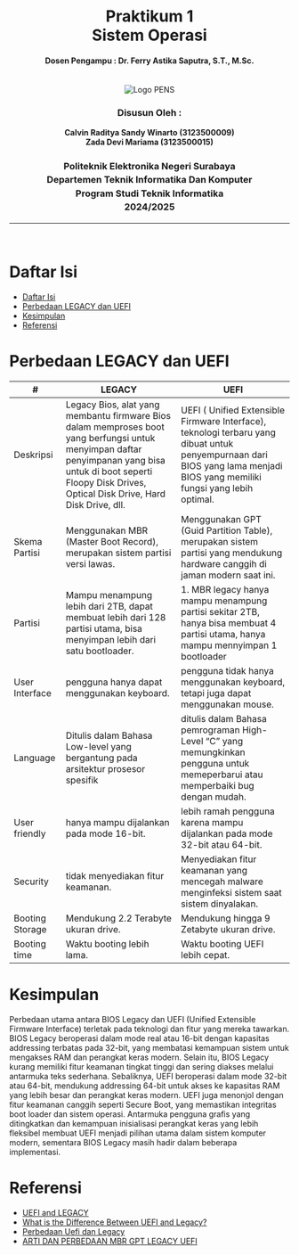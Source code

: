   <h1 style="text-align: center;font-weight: bold">Praktikum 1<br>Sistem Operasi</h1>
  <h4 style="text-align: center;">Dosen Pengampu : Dr. Ferry Astika Saputra, S.T., M.Sc.</h4>
</div>
<br />
<div align="center">
  <img src="https://i.ibb.co/DC3QHnM/logo-pens.png" alt="Logo PENS">
  <h3 style="text-align: center;">Disusun Oleh :</h3>
  <p style="text-align: center;">
    <strong>Calvin Raditya Sandy Winarto (3123500009)</strong><br>
    <strong>Zada Devi Mariama (3123500015)</strong>
  </p>

<h3 style="text-align: center;line-height: 1.5">Politeknik Elektronika Negeri Surabaya<br>Departemen Teknik Informatika Dan Komputer<br>Program Studi Teknik Informatika<br>2024/2025</h3>
  <hr>
</div>
<br>

# Daftar Isi

- [Daftar Isi](#daftar-isi)
- [Perbedaan LEGACY dan UEFI](#perbedaan-legacy-dan-uefi)
- [Kesimpulan](#kesimpulan)
- [Referensi](#referensi)

# Perbedaan LEGACY dan UEFI

| # | LEGACY | UEFI |
| --- | --- | --- |
| Deskripsi | Legacy Bios, alat yang membantu firmware Bios dalam memproses boot yang berfungsi untuk menyimpan daftar penyimpanan yang bisa untuk di boot seperti Floopy Disk Drives, Optical Disk Drive, Hard Disk Drive, dll. | UEFI ( Unified Extensible Firmware Interface), teknologi terbaru yang dibuat untuk penyempurnaan dari BIOS yang lama menjadi BIOS yang memiliki fungsi yang lebih optimal. |
| Skema Partisi | Menggunakan MBR (Master Boot Record), merupakan sistem partisi versi lawas.  | Menggunakan GPT (Guid Partition Table), merupakan sistem partisi yang mendukung hardware canggih di jaman modern saat ini. |
| Partisi | Mampu menampung lebih dari 2TB, dapat membuat lebih dari 128 partisi utama, bisa menyimpan lebih dari satu bootloader. | 1.	MBR legacy hanya mampu menampung partisi sekitar 2TB, hanya bisa membuat 4 partisi utama, hanya mampu mennyimpan 1 bootloader
| User Interface | pengguna hanya dapat menggunakan keyboard. | pengguna tidak hanya menggunakan keyboard, tetapi juga dapat menggunakan mouse. |
| Language | Ditulis dalam Bahasa Low-level yang bergantung pada arsitektur prosesor spesifik | ditulis dalam  Bahasa pemrograman High-Level “C” yang memungkinkan pengguna untuk memeperbarui atau memperbaiki bug dengan mudah. |
| User friendly  | hanya mampu dijalankan pada mode 16-bit. | lebih ramah pengguna karena mampu dijalankan pada mode 32-bit atau 64-bit.
| Security | tidak menyediakan fitur keamanan. | Menyediakan fitur keamanan yang mencegah malware menginfeksi sistem saat sistem dinyalakan.
| Booting Storage | Mendukung 2.2 Terabyte ukuran drive. | Mendukung hingga 9 Zetabyte ukuran drive.
| Booting time | Waktu booting lebih lama. | Waktu booting UEFI lebih cepat.

  

# Kesimpulan
Perbedaan utama antara BIOS Legacy dan UEFI (Unified Extensible Firmware Interface) terletak pada teknologi dan fitur yang mereka tawarkan. BIOS Legacy beroperasi dalam mode real atau 16-bit dengan kapasitas addressing terbatas pada 32-bit, yang membatasi kemampuan sistem untuk mengakses RAM dan perangkat keras modern. Selain itu, BIOS Legacy kurang memiliki fitur keamanan tingkat tinggi dan sering diakses melalui antarmuka teks sederhana. Sebaliknya, UEFI beroperasi dalam mode 32-bit atau 64-bit, mendukung addressing 64-bit untuk akses ke kapasitas RAM yang lebih besar dan perangkat keras modern. UEFI juga menonjol dengan fitur keamanan canggih seperti Secure Boot, yang memastikan integritas boot loader dan sistem operasi. Antarmuka pengguna grafis yang ditingkatkan dan kemampuan inisialisasi perangkat keras yang lebih fleksibel membuat UEFI menjadi pilihan utama dalam sistem komputer modern, sementara BIOS Legacy masih hadir dalam beberapa implementasi.

# Referensi

- [UEFI and LEGACY](https://www.freecodecamp.org/news/uefi-vs-bios/#:~:text=UEFI%20supports%20drive%20sizes%20upto,UEFI%20provides%20faster%20boot%20time.)
- [What is the Difference Between UEFI and Legacy?](https://itslinuxfoss.com/difference-between-uefi-and-legacy/)
- [Perbedaan Uefi dan Legacy](https://seberkas.com/perbedaan-uefi-dan-legacy/#google_vignette)
- [ARTI DAN PERBEDAAN MBR GPT LEGACY UEFI](https://tecotak.com/mbr-gpt-legacy-uefi/)
